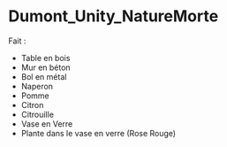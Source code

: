 # Dumont_Unity_NatureMorte


Fait :
- Table en bois
- Mur en béton
- Bol en métal
- Naperon
- Pomme
- Citron
- Citrouille
- Vase en Verre
- Plante dans le vase en verre (Rose Rouge)
